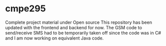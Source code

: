 # cmpe295
Complete project material under Open source
This repository has been updated with the frontend and backend for now. The GSM code to send/receive SMS had to be temporarily taken off since the code was in C# and I am now working on equivalent Java code.

